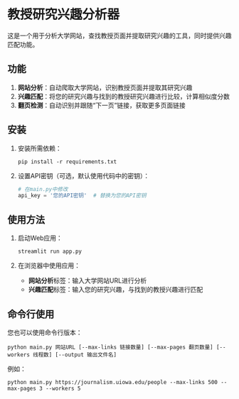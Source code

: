# 教授研究兴趣分析器

这是一个用于分析大学网站，查找教授页面并提取研究兴趣的工具，同时提供兴趣匹配功能。

## 功能

1. **网站分析**：自动爬取大学网站，识别教授页面并提取其研究兴趣
2. **兴趣匹配**：将您的研究兴趣与找到的教授研究兴趣进行比较，计算相似度分数
3. **翻页检测**：自动识别并跟随“下一页”链接，获取更多页面链接

## 安装

1. 安装所需依赖：
   ```
   pip install -r requirements.txt
   ```

2. 设置API密钥（可选，默认使用代码中的密钥）：
   ```python
   # 在main.py中修改
   api_key = '您的API密钥'  # 替换为您的API密钥
   ```

## 使用方法

1. 启动Web应用：
   ```
   streamlit run app.py
   ```

2. 在浏览器中使用应用：
   - **网站分析**标签：输入大学网站URL进行分析
   - **兴趣匹配**标签：输入您的研究兴趣，与找到的教授兴趣进行匹配

## 命令行使用

您也可以使用命令行版本：

```
python main.py 网站URL [--max-links 链接数量] [--max-pages 翻页数量] [--workers 线程数] [--output 输出文件名]
```

例如：
```
python main.py https://journalism.uiowa.edu/people --max-links 500 --max-pages 3 --workers 5
```
